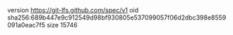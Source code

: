 version https://git-lfs.github.com/spec/v1
oid sha256:689b447e9c912549d98bf930805e537099057f06d2dbc398e8559091a0eac7f5
size 15746
